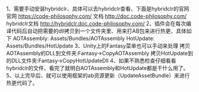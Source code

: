 1、需要手动安装hybridclr、具体可以去hybridclr查看、下面是hybridclr的官网
官网 https://code-philosophy.com/
文档 http://doc.code-philosophy.com/
hybridclr文档 http://hybridclr.doc.code-philosophy.com/
2、插件会在每次编译代码后自动把需要的dll拷贝到一个文件夹里、用来打AB包来进行热更、具体如下
AOTAssembly: Assets/Bundles/AOTAssembly
HotUpdate: Assets/Bundles/HotUpdate
3、Unity上的Fantasy菜单也可以手动来处理
拷贝AOTAssembly的DLL到文件夹:Fantasy->CopyAOTAssembly
拷贝HotUpdate到的DLL文件夹:Fantasy->CopyHotUpdateDll
4、如果不熟悉检查仔细看看hybridclr的文件、看完了就明白AOTAssembly和HotUpdate都是干什么用了。
5、以上完毕后、就可以使用框架的ab资源更新（UpdateAssetBundle）来进行热更代码了。